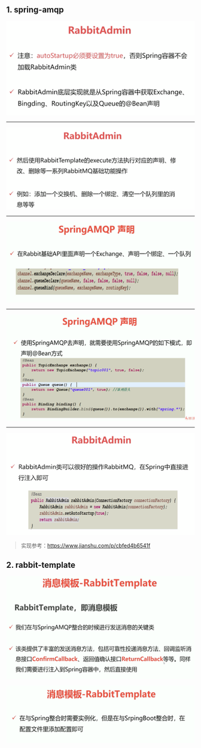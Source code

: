 ## 1. spring-amqp

![](./img/spring-amqp1.png)

---

![](./img/spring-amqp2.png)

---

![](./img/spring-amqp3.png)

---

![](./img/spring-amqp4.png)

---

![](./img/spring-amqp5.png)

> 实现参考：https://www.jianshu.com/p/cbfed4b6541f



## 2. rabbit-template

![](./img/rabbit-template1.png)

![](./img/rabbit-template2.png)